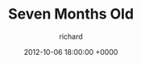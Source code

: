 ---
blog: photos
date: 2012-10-06 18:00:00 +0000
title: "Seven Months Old"
author: richard
permalink: /george/2012/10/seven-months-old/
---
